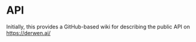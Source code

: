 # API

Initially, this provides a GitHub-based wiki for describing the public API on https://derwen.ai/

